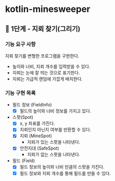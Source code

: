 # kotlin-minesweeper

## 🚀 1단계 - 지뢰 찾기(그리기)

### 기능 요구 사항

지뢰 찾기를 변형한 프로그램을 구현한다.

- 높이와 너비, 지뢰 개수를 입력받을 수 있다.
- 지뢰는 눈에 잘 띄는 것으로 표기한다.
- 지뢰는 가급적 랜덤에 가깝게 배치한다.

### 기능 구현 목록

- 필드 정보 (FieldInfo)
    - [x] 필드의 높이와 너비 정보를 가지고 있다.

- 스팟(Spot)
    - [x] x, y 좌표를 가진다.
    - [x] 지뢰인지 아닌지 여부를 반환할 수 있다.
    - [x] 지뢰 (MineSpot)
        - 지뢰가 있는 스팟을 나타낸다.
    - [x] 안전지대 (SafeSpot)
        - 지뢰가 없는 스팟을 나타낸다.

- 필드 (Field)
    -  [x] 필드 정보의 높이와 너비 만큼의 스팟을 가진다.
    -  [x] 필드 정보와 지뢰 개수를 통해 필드를 만들 수 있다.

